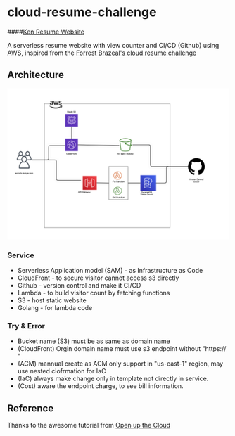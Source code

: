 # cloud-resume-challenge

####[Ken Resume Website](https://website.kenyw.com/)

A serverless resume website with view counter and CI/CD (Github) using AWS, inspired from the [Forrest Brazeal's ](https://aws.amazon.com/developer/community/heroes/forrest-brazeal/) [cloud resume challenge](https://cloudresumechallenge.dev/instructions/)


## Architecture


![image of diagram](https://github.com/kenYW/cloud-resume-challenge/blob/main/cloud-resume-challenge/cloud_resume_challenge.png)


### Service

* Serverless Application model (SAM) - as Infrastructure as Code
* CloudFront - to secure visitor cannot access s3 directly
* Github - version control and make it CI/CD 
* Lambda - to build visitor count by fetching functions
* S3 - host static website
* Golang - for lambda code




### Try & Error

* Bucket name (S3) must be as same as domain name
* (CloudFront) Orgin domain name must use s3 endpoint without "https:// "
* (ACM) mannual create as ACM only support in "us-east-1" region, may use nested clofrmation for IaC
* (IaC) always make change only in template not directly in service.
* (Cost) aware the endpoint charge, to see bill information.



## Reference

Thanks to the awesome tutorial from [Open up the Cloud](https://www.youtube.com/channel/UCAklaE5D59xWtip-3Jwa7xA)


